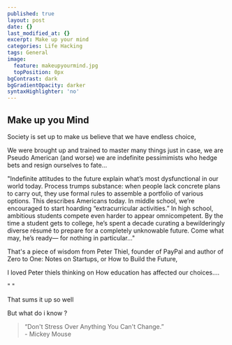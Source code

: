 ```yaml
---
published: true
layout: post
date: {}
last_modified_at: {}
excerpt: Make up your mind
categories: Life Hacking
tags: General
image:
  feature: makeupyourmind.jpg
  topPosition: 0px
bgContrast: dark
bgGradientOpacity: darker
syntaxHighlighter: 'no'
---
```


## Make up you Mind

Society is set up to make us believe that we have endless choice,

We were brought up and trained to master many things just in case, we are Pseudo American (and worse) we are indefinite pessimimists who hedge bets and resign ourselves to fate...

"Indefinite attitudes to the future explain what’s most dysfunctional in our world today. Process trumps substance: when people lack concrete plans to carry out, they use formal rules to assemble a portfolio of various options. This describes Americans today. In middle school, we’re encouraged to start hoarding “extracurricular activities.” In high school, ambitious students compete even harder to appear omnicompetent. By the time a student gets to college, he’s spent a decade curating a bewilderingly diverse résumé to prepare for a completely unknowable future. Come what may, he’s ready— for nothing in particular..."

That's a piece of wisdom from Peter Thiel, founder of PayPal and author of Zero to One: Notes on Startups, or How to Build the Future,

I loved Peter thiels thinking on How education has affected our choices....

" "

That sums it up so well

But what do i know ?

<blockquote class="largeQuote">“Don't Stress Over Anything You Can't Change.” <br/>- Mickey Mouse</blockquote>

